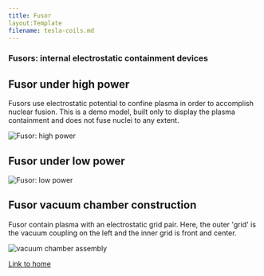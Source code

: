 ```yaml
---
title: Fusor
layout:Template
filename: tesla-coils.md
--- 
```


### Fusors: internal electrostatic containment devices

## Fusor under high power

Fusors use electrostatic potential to confine plasma in order to accomplish nuclear fusion.
This is a demo model, built only to display the plasma containment and does not fuse nuclei
to any extent.

![Fusor: high power]({{https://blbadger.github.io}}fusor-1-1.png)


## Fusor under low power

![Fusor: low power]({{https://blbadger.github.io}}fusor-2.png)


## Fusor vacuum chamber construction

Fusor contain plasma with an electrostatic grid pair.  Here, the outer 'grid' is the 
vacuum coupling on the left and the inner grid is front and center.

![vacuum chamber assembly]({{https://blbadger.github.io}}fusor-3.png)

[Link to home](https://blbadger.github.io/)
